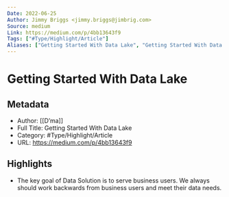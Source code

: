 ```yaml
---
Date: 2022-06-25
Author: Jimmy Briggs <jimmy.briggs@jimbrig.com>
Source: medium
Link: https://medium.com/p/4bb13643f9
Tags: ["#Type/Highlight/Article"]
Aliases: ["Getting Started With Data Lake", "Getting Started With Data Lake"]
---
```

# Getting Started With Data Lake

## Metadata
- Author: [[D’ma]]
- Full Title: Getting Started With Data Lake
- Category: #Type/Highlight/Article
- URL: https://medium.com/p/4bb13643f9

## Highlights
- The key goal of Data Solution is to serve business users. We always should work backwards from business users and meet their data needs.
